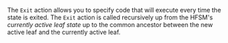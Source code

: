 The `Exit` action allows you to specify code that will execute every
time the state is exited. The `Exit` action is called recursively up
from the HFSM's _currently active leaf state_ up to the common
ancestor between the new active leaf and the currently active leaf.
